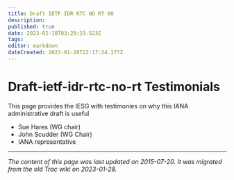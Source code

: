 ```yaml
---
title: Draft IETF IDR RTC NO RT 00
description: 
published: true
date: 2023-02-18T03:29:19.523Z
tags: 
editor: markdown
dateCreated: 2023-01-28T22:17:24.377Z
---
```


# Draft-ietf-idr-rtc-no-rt Testimonials 
This page provides the IESG with testimonies on why this IANA administrative draft is useful

- Sue Hares (WG chair)
- John Scudder (WG Chair)
- IANA representative
&nbsp;
&nbsp;
&nbsp;

---

*The content of this page was last updated on 2015-07-20. It was migrated from the old Trac wiki on 2023-01-28.*